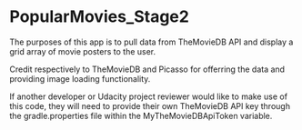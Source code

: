 # PopularMovies_Stage2

The purposes of this app is to pull data from TheMovieDB API and display a grid array of movie posters to the user.

Credit respectively to TheMovieDB and Picasso for offerring the data and providing image loading functionality.

If another developer or Udacity project reviewer would like to make use of this code, they will need to provide their own TheMovieDB API key through the gradle.properties file within the MyTheMovieDBApiToken variable.
